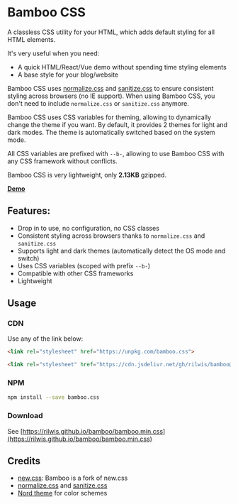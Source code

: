 # Bamboo CSS

A classless CSS utility for your HTML, which adds default styling for all HTML elements.

It's very useful when you need:

- A quick HTML/React/Vue demo without spending time styling elements
- A base style for your blog/website

Bamboo CSS uses [normalize.css](https://github.com/necolas/normalize.css/) and [sanitize.css](https://github.com/csstools/sanitize.css) to ensure consistent styling across browsers (no IE support). When using Bamboo CSS, you don't need to include `normalize.css` or `sanitize.css` anymore.

Bamboo CSS uses CSS variables for theming, allowing to dynamically change the theme if you want. By default, it provides 2 themes for light and dark modes. The theme is automatically switched based on the system mode.

All CSS variables are prefixed with `--b-`, allowing to use Bamboo CSS with any CSS framework without conflicts.

Bamboo CSS is very lightweight, only **2.13KB** gzipped.

**[Demo](https://rilwis.github.io/bamboo/demo.html)**

## Features:

- Drop in to use, no configuration, no CSS classes
- Consistent styling across browsers thanks to `normalize.css` and `sanitize.css`
- Supports light and dark themes (automatically detect the OS mode and switch)
- Uses CSS variables (scoped with prefix `--b-`)
- Compatible with other CSS frameworks
- Lightweight

## Usage

### CDN

Use any of the link below:

```html
<link rel="stylesheet" href="https://unpkg.com/bamboo.css">

<link rel="stylesheet" href="https://cdn.jsdelivr.net/gh/rilwis/bamboo@1.2.1/bamboo.min.css">
```

### NPM

```bash
npm install --save bamboo.css
```

### Download

See [https://rilwis.github.io/bamboo/bamboo.min.css](https://rilwis.github.io/bamboo/bamboo.min.css)

## Credits
- [new.css](https://github.com/xz/new.css): Bamboo is a fork of new.css
- [normalize.css](https://github.com/necolas/normalize.css/) and [sanitize.css](https://github.com/csstools/sanitize.css)
- [Nord theme](https://www.nordtheme.com) for color schemes